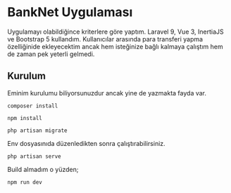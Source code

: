 # BankNet Uygulaması
Uygulamayı olabildiğince kriterlere göre yaptım. Laravel 9, Vue 3, InertiaJS ve Bootstrap 5 kullandım. Kullanıcılar arasında para transferi yapma özelliğinide ekleyecektim ancak hem isteğinize bağlı kalmaya çalıştım hem de zaman pek yeterli gelmedi.

## Kurulum
Eminim kurulumu biliyorsunuzdur ancak yine de yazmakta fayda var.

```
composer install
```

```
npm install
```

```
php artisan migrate
```
Env dosyasınıda düzenledikten sonra çalıştırabilirsiniz.
```
php artisan serve
```

Build almadım o yüzden;
```
npm run dev
```

